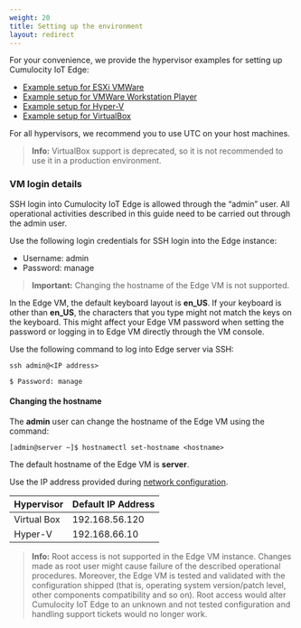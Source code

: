 ```yaml
---
weight: 20
title: Setting up the environment
layout: redirect
---
```


For your convenience, we provide the hypervisor examples for setting up Cumulocity IoT Edge:

* [Example setup for ESXi VMWare](/edge/installation#setting-up-esxi)
* [Example setup for VMWare Workstation Player](/edge/installation#setting-up-vmware)
* [Example setup for Hyper-V](/edge/installation#setting-up-hyper-v)
* [Example setup for VirtualBox](/edge/installation#setting-up-virtual-box)

For all hypervisors, we recommend you to use UTC on your host machines.

>**Info:** VirtualBox support is deprecated, so it is not recommended to use it in a production environment.

### VM login details

SSH login into Cumulocity IoT Edge is allowed through the “admin” user. All operational activities described in this guide need to be carried out through the admin user.

Use the following login credentials for SSH login into the Edge instance:

* Username: admin
* Password: manage

>**Important:** Changing the hostname of the Edge VM is not supported.

In the Edge VM, the default keyboard layout is **en_US**. If your keyboard is other than **en_US**, the characters that you type might not match the keys on the keyboard. This might affect your Edge VM password when setting the password or logging in to Edge VM directly through the VM console.

Use the following command to log into Edge server via SSH:

```shell
ssh admin@<IP address>

$ Password: manage
```

#### Changing the hostname

The **admin** user can change the hostname of the Edge VM using the command:

```shell
[admin@server ~]$ hostnamectl set-hostname <hostname>
```
The default hostname of the Edge VM is **server**.

Use the IP address provided during [network configuration](/edge/installation#configuration).

|Hypervisor|Default IP Address|
|:---|:---|
|Virtual Box|192.168.56.120
|Hyper-V|192.168.66.10

>**Info:**
Root access is not supported in the Edge VM instance. Changes made as root user might cause failure of the described operational procedures.
Moreover, the Edge VM is tested and validated with the configuration shipped (that is, operating system version/patch level, other components compatibility and so on). Root access would alter Cumulocity IoT Edge to an unknown and not tested configuration and handling support tickets would no longer work.
